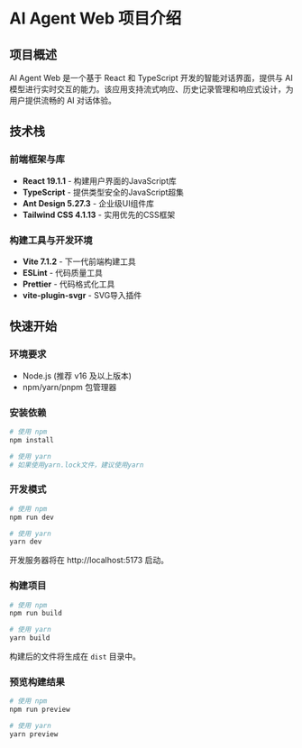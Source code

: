 # AI Agent Web 项目介绍

## 项目概述
AI Agent Web 是一个基于 React 和 TypeScript 开发的智能对话界面，提供与 AI 模型进行实时交互的能力。该应用支持流式响应、历史记录管理和响应式设计，为用户提供流畅的 AI 对话体验。

## 技术栈

### 前端框架与库
- **React 19.1.1** - 构建用户界面的JavaScript库
- **TypeScript** - 提供类型安全的JavaScript超集
- **Ant Design 5.27.3** - 企业级UI组件库
- **Tailwind CSS 4.1.13** - 实用优先的CSS框架

### 构建工具与开发环境
- **Vite 7.1.2** - 下一代前端构建工具
- **ESLint** - 代码质量工具
- **Prettier** - 代码格式化工具
- **vite-plugin-svgr** - SVG导入插件

## 快速开始

### 环境要求
- Node.js (推荐 v16 及以上版本)
- npm/yarn/pnpm 包管理器

### 安装依赖

```bash
# 使用 npm
npm install

# 使用 yarn
# 如果使用yarn.lock文件，建议使用yarn
```

### 开发模式

```bash
# 使用 npm
npm run dev

# 使用 yarn
yarn dev
```

开发服务器将在 http://localhost:5173 启动。

### 构建项目

```bash
# 使用 npm
npm run build

# 使用 yarn
yarn build
```

构建后的文件将生成在 `dist` 目录中。

### 预览构建结果

```bash
# 使用 npm
npm run preview

# 使用 yarn
yarn preview
```
